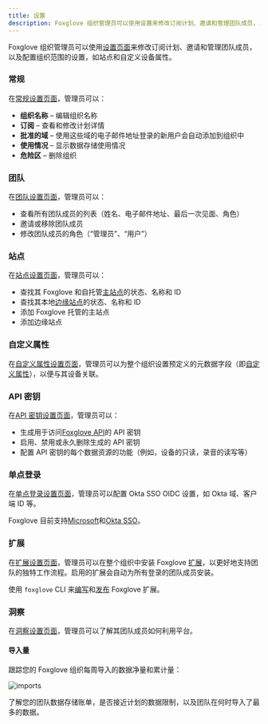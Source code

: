 ```yaml
---
title: 设置
description: Foxglove 组织管理员可以使用设置来修改订阅计划、邀请和管理团队成员，以及配置组织范围的设置，如站点和自定义设备属性。
---
```


Foxglove 组织管理员可以使用[设置页面](https://app.foxglove.dev/~/settings)来修改订阅计划、邀请和管理团队成员，以及配置组织范围的设置，如站点和自定义设备属性。

### 常规

在[常规设置页面](https://app.foxglove.dev/~/settings/general)，管理员可以：

- **组织名称** – 编辑组织名称
- **订阅** – 查看和修改计划详情
- **批准的域** – 使用这些域的电子邮件地址登录的新用户会自动添加到组织中
- **使用情况** – 显示数据存储使用情况
- **危险区** – 删除组织

### 团队

在[团队设置页面](https://app.foxglove.dev/~/settings/team)，管理员可以：

- 查看所有团队成员的列表（姓名、电子邮件地址、最后一次见面、角色）
- 邀请或移除团队成员
- 修改团队成员的角色（“管理员”、“用户”）

### 站点

在[站点设置页面](https://app.foxglove.dev/~/settings/sites)，管理员可以：

- 查找其 Foxglove 和自托管[主站点](/docs/primary-sites/introduction)的状态、名称和 ID
- 查找其本地[边缘站点](/docs/edge-sites/introduction)的状态、名称和 ID
- 添加 Foxglove 托管的主站点
- 添加边缘站点

### 自定义属性

在[自定义属性设置页面](https://app.foxglove.dev/~/settings/custom-properties)，管理员可以为整个组织设置预定义的元数据字段（即[自定义属性](/docs/devices#custom-properties)），以便与其设备关联。

### API 密钥

在[API 密钥设置页面](https://app.foxglove.dev/~/settings/apikeys)，管理员可以：

- 生成用于访问[Foxglove API](/docs/api)的 API 密钥
- 启用、禁用或永久删除生成的 API 密钥
- 配置 API 密钥的每个数据资源的功能（例如，设备的只读，录音的读写等）

### 单点登录

在[单点登录设置页面](https://app.foxglove.dev/~/settings/oidc)，管理员可以配置 Okta SSO OIDC 设置，如 Okta 域、客户端 ID 等。

Foxglove 目前支持[Microsoft](https://foxglove.dev/blog/announcing-microsoft-sign-in)和[Okta SSO](/docs/organization-setup/okta-sso)。

### 扩展

在[扩展设置页面](https://app.foxglove.dev/~/settings/extensions)，管理员可以在整个组织中安装 Foxglove [扩展](/docs/visualization/extensions/introduction)，以更好地支持团队的独特工作流程。启用的扩展会自动为所有登录的团队成员安装。

使用 `foxglove` CLI 来[编写](/docs/visualization/extensions/introduction#writing-an-extension)和[发布](/docs/visualization/extensions/publish) Foxglove 扩展。

### 洞察

在[洞察设置页面](https://app.foxglove.dev/~/settings/insights)，管理员可以了解其团队成员如何利用平台。

#### 导入量

跟踪您的 Foxglove 组织每周导入的数据净量和累计量：

![imports](/img/docs/organization-setup/insights/imports.webp)

了解您的团队数据存储账单，是否接近计划的数据限制，以及团队在何时导入了最多的数据。
